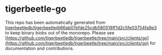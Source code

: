 # tigerbeetle-go
This repo has been automatically generated from [tigerbeetledb/tigerbeetle@66ab07efde25cdb580518ff1d2c5fe03754fa9e3](https://github.com/tigerbeetledb/tigerbeetle/commit/66ab07efde25cdb580518ff1d2c5fe03754fa9e3) to keep binary blobs out of the monorepo. Please see [https://github.com/tigerbeetledb/tigerbeetle/tree/main/src/clients/go](https://github.com/tigerbeetledb/tigerbeetle/tree/main/src/clients/go) for documentation and contributions.
